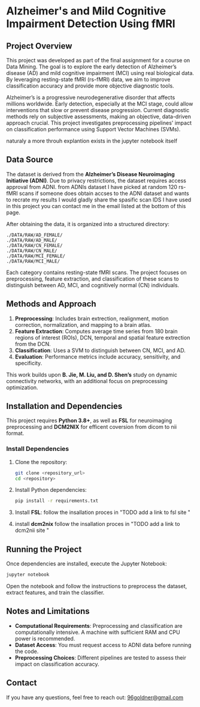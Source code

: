 # Alzheimer's and Mild Cognitive Impairment Detection Using fMRI

## Project Overview
This project was developed as part of the final assignment for a course on Data Mining. The goal is to explore the early detection of Alzheimer’s disease (AD) and mild cognitive impairment (MCI) using real biological data. By leveraging resting-state fMRI (rs-fMRI) data, we aim to improve classification accuracy and provide more objective diagnostic tools.

Alzheimer’s is a progressive neurodegenerative disorder that affects millions worldwide. Early detection, especially at the MCI stage, could allow interventions that slow or prevent disease progression. Current diagnostic methods rely on subjective assessments, making an objective, data-driven approach crucial. This project investigates preprocessing pipelines' impact on classification performance using Support Vector Machines (SVMs).

naturaly a more throuh explantion exists in the jupyter notebook itself 

## Data Source
The dataset is derived from the **Alzheimer’s Disease Neuroimaging Initiative (ADNI)**. Due to privacy restrictions, the dataset requires access approval from ADNI. from ADNIs dataset I have picked at random 120 rs-fMRI scans if someone does obtain accses to the ADNI dataset and wants to recrate my results I would gladly share the spasific scan IDS I have used in this project you can contact me in the email listed at the bottom of this page.

 After obtaining the data, it is organized into a structured directory:

```
./DATA/RAW/AD_FEMALE/
./DATA/RAW/AD_MALE/
./DATA/RAW/CN_FEMALE/
./DATA/RAW/CN_MALE/
./DATA/RAW/MCI_FEMALE/
./DATA/RAW/MCI_MALE/
```

Each category contains resting-state fMRI scans. The project focuses on preprocessing, feature extraction, and classification of these scans to distinguish between AD, MCI, and cognitively normal (CN) individuals.

## Methods and Approach
1. **Preprocessing**: Includes brain extrection, realignment, motion correction,  normalization, and mapping to a brain atlas.
2. **Feature Extraction**: Computes average time series from 180 brain regions of interest (ROIs), DCN, temporal and spatial feature extrection from the DCN.
3. **Classification**: Uses a SVM to distinguish between CN, MCI, and AD.
4. **Evaluation**: Performance metrics include accuracy, sensitivity, and specificity.

This work builds upon **B. Jie, M. Liu, and D. Shen’s** study on dynamic connectivity networks, with an additional focus on preprocessing optimization.

## Installation and Dependencies
This project requires **Python 3.8+**, as well as **FSL** for neuroimaging preprocessing and **DCM2NIX** for efficent coversion from dicom to nii format.

### Install Dependencies
1. Clone the repository:
   ```bash
   git clone <repository_url>
   cd <repository>
   ```
2. Install Python dependencies:
   ```bash
   pip install -r requirements.txt
   ```
3. Install **FSL**:
  follow the insallation proces in "TODO add a link to fsl site "

4. install **dcm2nix**
  follow the insallation proces in "TODO add a link to dcm2nii site "
   

## Running the Project
Once dependencies are installed, execute the Jupyter Notebook:
```bash
jupyter notebook
```
Open the notebook and follow the instructions to preprocess the dataset, extract features, and train the classifier.

## Notes and Limitations
- **Computational Requirements**: Preprocessing and classification are computationally intensive. A machine with sufficient RAM and CPU power is recommended.
- **Dataset Access**: You must request access to ADNI data before running the code.
- **Preprocessing Choices**: Different pipelines are tested to assess their impact on classification accuracy.

## Contact
If you have any questions, feel free to reach out: 96goldner@gmail.com

